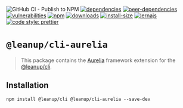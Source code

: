 ![GitHub CI - Publish to NPM](https://github.com/leanupjs/leanup/workflows/GitHub%20CI%20-%20Publish%20to%20NPM/badge.svg)
[![dependencies][dependencies]][dependencies-url]
[![peer-dependencies][peer-dependencies]][peer-dependencies-url]
[![vulnerabilities][vulnerabilities]][vulnerabilities-url]
[![npm][npm]][npm-url]
[![downloads][downloads]][downloads-url]
[![install-size][install-size]][install-size-url]
[![lernajs][lernajs]][lernajs-url]
[![code style: prettier](https://img.shields.io/badge/code_style-prettier-ff69b4.svg)](https://github.com/prettier/prettier)

[npm]: https://img.shields.io/npm/v/@leanup/cli-aurelia
[npm-url]: https://www.npmjs.com/package/@leanup/cli-aurelia
[dependencies]: https://david-dm.org/leanupjs/leanup/release%2F1.1/status.svg?path=packages/cli/frameworks/aurelia
[dependencies-url]: https://david-dm.org/leanupjs/leanup/release%2F1.1?path=packages/cli/frameworks/aurelia
[peer-dependencies]: https://img.shields.io/david/peer/leanupjs/leanup?path=packages/cli/frameworks/aurelia
[peer-dependencies-url]: https://david-dm.org/leanupjs/leanup/release%2F1.1?path=packages/cli/frameworks/aurelia&type=peer
[vulnerabilities]: https://snyk.io/test/npm/@leanup/cli-aurelia/badge.svg
[vulnerabilities-url]: https://snyk.io/test/npm/@leanup/cli-aurelia
[downloads]: https://img.shields.io/npm/dt/@leanup/cli-aurelia
[downloads-url]: https://npmcharts.com/compare/@leanup/cli-aurelia?minimal=true
[install-size]: https://packagephobia.now.sh/badge?p=@leanup/cli-aurelia
[install-size-url]: https://packagephobia.now.sh/result?p=@leanup/cli-aurelia
[lernajs]: https://img.shields.io/badge/managed%20with-lerna-blueviolet
[lernajs-url]: https://lerna.js.org

# `@leanup/cli-aurelia`

> This package contains the [Aurelia](https://aurelia.io) framework extension for the [@leanup/cli](https://www.npmjs.com/package/@leanup/cli).

## Installation

`npm install @leanup/cli @leanup/cli-aurelia --save-dev`

